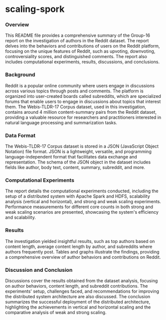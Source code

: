 # scaling-spork

### Overview

This README file provides a comprehensive summary of the Group-16 report on the investigation of authors in the Reddit dataset. The report delves into the behaviors and contributions of users on the Reddit platform, focusing on the unique features of Reddit, such as upvoting, downvoting, controversiality scores, and distinguished comments. The report also includes computational experiments, results, discussions, and conclusions.

### Background

Reddit is a popular online community where users engage in discussions across various topics through posts and comments. The platform is organized into user-created boards called subreddits, which are specialized forums that enable users to engage in discussions about topics that interest them. The Webis-TLDR-17 Corpus dataset, used in this investigation, contains around 4 million content-summary pairs from the Reddit dataset, providing a valuable resource for researchers and practitioners interested in natural language processing and summarization tasks.

### Data Format

The Webis-TLDR-17 Corpus dataset is stored in a JSON (JavaScript Object Notation) file format. JSON is a lightweight, versatile, and programming language-independent format that facilitates data exchange and representation. The schema of the JSON object in the dataset includes fields like author, body text, content, summary, subreddit, and more.

### Computational Experiments

The report details the computational experiments conducted, including the setup of a distributed system with Apache Spark and HDFS, scalability analysis (vertical and horizontal), and strong and weak scaling experiments. Performance measurements for different core counts in both strong and weak scaling scenarios are presented, showcasing the system's efficiency and scalability.

### Results

The investigation yielded insightful results, such as top authors based on content length, average content length by author, and subreddits where authors frequently post. Tables and graphs illustrate the findings, providing a comprehensive overview of author behaviors and contributions on Reddit.

### Discussion and Conclusion

Discussions cover the results obtained from the dataset analysis, focusing on author behaviors, content length, and subreddit contributions. The experiments' setup, challenges faced, and recommendations for improving the distributed system architecture are also discussed. The conclusion summarizes the successful deployment of the distributed architecture, highlighting the achievements in vertical and horizontal scaling and the comparative analysis of weak and strong scaling.

